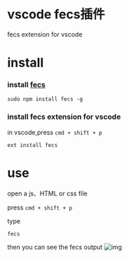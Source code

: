 # vscode fecs插件
fecs extension for vscode
# install
### install [fecs](http://fecs.baidu.com/)
```
sudo npm install fecs -g
```
### install fecs extension for vscode
in vscode,press ```cmd + shift + p```
```
ext install fecs
```

# use 
open a js、HTML or css file


press ```cmd + shift + p```

type
```
fecs
```
then you can see the fecs output
![img](fecs1.git)
